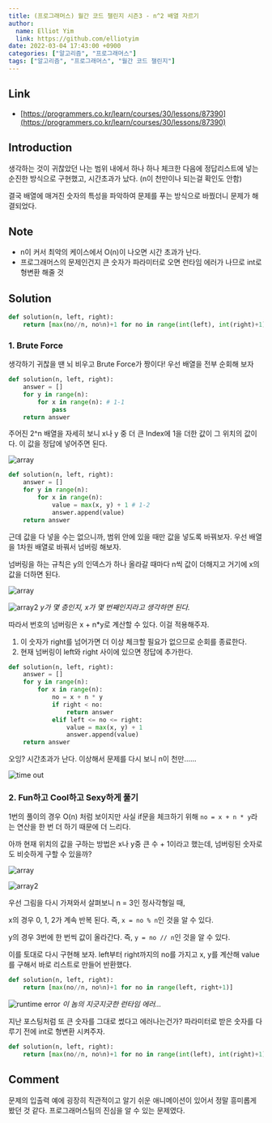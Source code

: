 ```yaml
---
title: (프로그래머스) 월간 코드 챌린지 시즌3 - n^2 배열 자르기
author:
  name: Elliot Yim
  link: https://github.com/elliotyim
date: 2022-03-04 17:43:00 +0900
categories: ["알고리즘", "프로그래머스"]
tags: ["알고리즘", "프로그래머스", "월간 코드 챌린지"]
---
```


## Link

- [https://programmers.co.kr/learn/courses/30/lessons/87390](https://programmers.co.kr/learn/courses/30/lessons/87390)

## Introduction

생각하는 것이 귀찮았던 나는 범위 내에서 하나 하나 체크한 다음에 정답리스트에 넣는 순진한 방식으로 구현했고, 시간초과가 났다. (n이 천만이나 되는걸 확인도 안함)

결국 배열에 매겨진 숫자의 특성을 파악하여 문제를 푸는 방식으로 바꿨더니 문제가 해결되었다.

## Note

- n이 커서 최악의 케이스에서 O(n)이 나오면 시간 초과가 난다.
- 프로그래머스의 문제인건지 큰 숫자가 파라미터로 오면 런타임 에러가 나므로 int로 형변환 해줄 것

## Solution

```python
def solution(n, left, right):
    return [max(no//n, no%n)+1 for no in range(int(left), int(right)+1)]
```

### 1. Brute Force

생각하기 귀찮을 땐 뇌 비우고 Brute Force가 짱이다! 우선 배열을 전부 순회해 보자

```python
def solution(n, left, right):
    answer = []
    for y in range(n):
        for x in range(n): # 1-1
            pass
    return answer
```

주어진 2^n 배열을 자세히 보니 x나 y 중 더 큰 Index에 1을 더한 값이 그 위치의 값이다. 이 값을 정답에 넣어주면 된다.

![array](/assets/img/algorithm/programmers/practice/slicing-n-square-array/array.png)

```python
def solution(n, left, right):
    answer = []
    for y in range(n):
        for x in range(n):
            value = max(x, y) + 1 # 1-2
            answer.append(value)
    return answer
```

근데 값을 다 넣을 수는 없으니까, 범위 안에 있을 때만 값을 넣도록 바꿔보자. 우선 배열을 1차원 배열로 바꿔서 넘버링 해보자.

넘버링을 하는 규칙은 y의 인덱스가 하나 올라갈 때마다 n씩 값이 더해지고 거기에 x의 값을 더하면 된다.

![array](/assets/img/algorithm/programmers/practice/slicing-n-square-array/array.png)

![array2](/assets/img/algorithm/programmers/practice/slicing-n-square-array/array2.png)
_y가 몇 층인지, x가 몇 번째인지라고 생각하면 된다._

따라서 번호의 넘버링은 x + n\*y로 계산할 수 있다. 이걸 적용해주자.

1. 이 숫자가 right를 넘어가면 더 이상 체크할 필요가 없으므로 순회를 종료한다.
2. 현재 넘버링이 left와 right 사이에 있으면 정답에 추가한다.

```python
def solution(n, left, right):
    answer = []
    for y in range(n):
        for x in range(n):
            no = x + n * y
            if right < no:
                return answer
            elif left <= no <= right:
                value = max(x, y) + 1
                answer.append(value)
    return answer
```

오잉? 시간초과가 난다. 이상해서 문제를 다시 보니 n이 천만......

![time out](/assets/img/algorithm/programmers/practice/slicing-n-square-array/time-out.png)

### 2. Fun하고 Cool하고 Sexy하게 풀기

1번의 풀이의 경우 O(n) 처럼 보이지만 사실 if문을 체크하기 위해 `no = x + n * y`라는 연산을 한 번 더 하기 때문에 더 느리다.

아까 현재 위치의 값을 구하는 방법은 x나 y중 큰 수 + 1이라고 했는데, 넘버링된 숫자로도 비슷하게 구할 수 있을까?

![array](/assets/img/algorithm/programmers/practice/slicing-n-square-array/array.png)

![array2](/assets/img/algorithm/programmers/practice/slicing-n-square-array/array2.png)

우선 그림을 다시 가져와서 살펴보니 n = 3인 정사각형일 때,

x의 경우 0, 1, 2가 계속 반복 된다. 즉, `x = no % n`인 것을 알 수 있다.

y의 경우 3번에 한 번씩 값이 올라간다. 즉, `y = no // n`인 것을 알 수 있다.

이를 토대로 다시 구현해 보자. left부터 right까지의 no를 가지고 x, y를 계산해 value를 구해서 바로 리스트로 만들어 반환했다.

```python
def solution(n, left, right):
    return [max(no//n, no%n)+1 for no in range(left, right+1)]
```

![runtime error](/assets/img/algorithm/programmers/practice/slicing-n-square-array/runtime-error.png)
_이 놈의 지긋지긋한 런타임 에러..._

지난 포스팅처럼 또 큰 숫자를 그대로 썼다고 에러나는건가? 파라미터로 받은 숫자를 다루기 전에 int로 형변환 시켜주자.

```python
def solution(n, left, right):
    return [max(no//n, no%n)+1 for no in range(int(left), int(right)+1)]
```

## Comment

문제의 입출력 예에 굉장히 직관적이고 알기 쉬운 애니메이션이 있어서 정말 흥미롭게 봤던 것 같다. 프로그래머스팀의 진심을 알 수 있는 문제였다.
